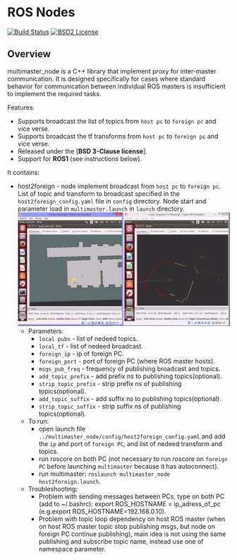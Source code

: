 ROS Nodes
====================================================

[![Build Status](https://travis-ci.org/Dtananaev/ROS_nodes.svg?branch=master)](https://travis-ci.org/Dtananaev/ROS_nodes)
[![BSD2 License](http://img.shields.io/badge/license-BSD2-brightgreen.svg)](https://github.com/Dtananaev/ROS_nodes/blob/master/LICENSE.md) 

## Overview

multimaster_node is a C++ library that implement proxy for inter-master communication. It is designed specifically for cases where standard behavior for communication between individual ROS masters is insufficient to implement the required tasks.

Features:
- Supports broadcast the list of topics from `host pc` to `foreign pc` and vice verse.
- Supports broadcast the tf transforms from `host pc` to `foreign pc` and vice verse.
- Released under the [**BSD 3-Clause license**].
- Support for **ROS1** (see instructions below).

It contains:

* host2foreign - node implement broadcast from `host pc` to `foreign pc`. List of topic and transform to broadcast specified in the `host2foreign_config.yaml` file in `config` directory. Node start and parameter load in `multimaster.launch` in `launch` directory. 
 [![multimaster](https://github.com/Dtananaev/ROS_nodes/blob/master/pictures/mm.JPG)](https://www.youtube.com/watch?v=VnkDEB2HQ4E&feature=youtu.be)
     * Parameters:
         * `local pubs` - list of nedeed topics.
         * `local_tf` - list of nedeed broadcast.
         * `foreign_ip` - ip of foreign PC.
         * `foreign_port` - port of foreign PC (where ROS master hosts).
         * `msgs_pub_freq` - frequency of publishing broadcast and topics.
         * `add_topic_prefix` - add prefix ns to publishing topics(optional).
         * `strip_topic_prefix` - strip prefix ns of publishing topics(optional).
         * `add_topic_suffix` - add suffix ns to publishing topics(optional).
         * `strip_topic_suffix` - strip suffix ns of publishing topics(optional).
     * To run: 
         * open launch file `../multimaster_node/config/host2foreign_config.yaml` and add the `ip` and port of `foreign PC`, and list of nedeed transform and topics. 
         * run roscore on both PC (not necessary to run roscore on `foreign PC` before launching `multimaster` because it has autoconnect).
         * run multimaster: `roslaunch multimaster_node host2foreign.launch`.
     * Troubleshooting: 
         * Problem with sending messages between PCs, type on both PC (add to ~/.bashrc): export ROS_HOSTNAME = ip_adress_of_pc (e.g.export ROS_HOSTNAME=192.168.0.10).
         * Problem with topic loop dependency on host ROS master (when on host ROS master topic stop publishing msgs, but node on foreign PC continue publishing), main idea is not using the same publishing and subscribe topic name, instead use one of namespace parameter.
